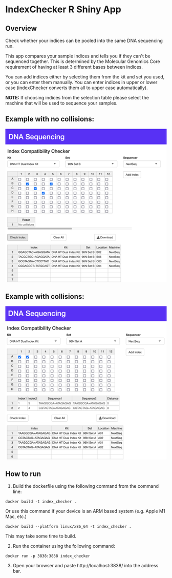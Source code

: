 # IndexChecker R Shiny App

## Overview

Check whether your indices can be pooled into the same DNA sequencing run.

This app compares your sample indices and tells you if they can't be sequenced together. This is determined by the Molecular Genomics Core requirement of having at least 3 different bases between indices.

You can add indices either by selecting them from the kit and set you used, or you can enter them manually. You can enter indices in upper or lower case (indexChecker converts them all to upper case automatically).

**NOTE:** If choosing indices from the selection table please select the machine that will be used to sequence your samples.

## Example with no collisions:

![Example](index_checker.png)

## Example with collisions:

![Example collisions](index_checker_collisions.png)

## How to run

1. Build the dockerfile using the following command from the command line:

```
docker build -t index_checker .
```

Or use this command if your device is an ARM based system (e.g. Apple M1 Mac, etc.)

```
docker build --platform linux/x86_64 -t index_checker .
```

This may take some time to build.

2. Run the container using the following command:

```
docker run -p 3838:3838 index_checker
```

3. Open your browser and paste http://localhost:3838/ into the address bar.
